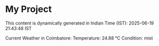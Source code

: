 # My Project

This content is dynamically generated in Indian Time (IST): 2025-06-19 21:43:48 IST


Current Weather in Coimbatore:
Temperature: 24.88 °C
Condition: mist

